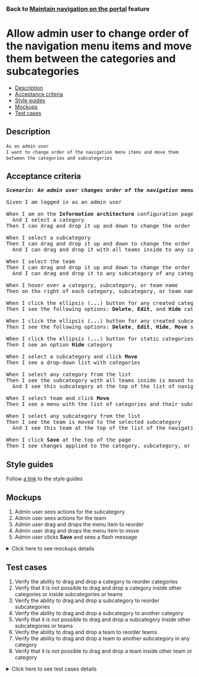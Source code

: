### Back to [Maintain navigation on the portal](../../README.md) feature

# Allow admin user to change order of the navigation menu items and move them between the categories and subcategories

- [Description](#description)
- [Acceptance criteria](#acceptance-criteria)
- [Style guides](#style-guides)
- [Mockups](#mockups)
- [Test cases](#test-cases)

## Description

    As an admin user
    I want to change order of the navigation menu items and move them between the categories and subcategories

## Acceptance criteria

<pre>
<b><i>Scenario: An admin user changes order of the navigation menu categories, subcategories, and teams and moves them between the categories and subcategories</i></b>

Given I am logged in as an admin user

When I am on the <b>Information architecture</b> configuration page
  And I select a category
Then I can drag and drop it up and down to change the order of the categories

When I select a subcategory
Then I can drag and drop it up and down to change the order of the subcategories inside the category
  And I can drag and drop it with all teams inside to any category

When I select the team
Then I can drag and drop it up and down to change the order of the teams inside the subcategory
  And I can drag and drop it to any subcategory of any category

When I hover over a category, subcategory, or team name
Then on the right of each category, subcategory, or team name, I see the ellipsis (<b>...</b>) button

When I click the ellipsis (<b>...</b>) button for any created category
Then I see the following options: <b>Delete</b>, <b>Edit</b>, and <b>Hide</b> category

When I click the ellipsis (<b>...</b>) button for any created subcategory or team
Then I see the following options: <b>Delete</b>, <b>Edit</b>, <b>Hide</b>, <b>Move</b> subcategory or team

When I click the ellipsis (<b>...</b>) button for static categories (<b>Lifestyle</b>, <b>Dealbook</b>, <b>Video</b>, <b>Team hub</b>)
Then I see an option <b>Hide</b> category

When I select a subcategory and click <b>Move</b>
Then I see a drop-down list with categories

When I select any category from the list
Then I see the subcategory with all teams inside is moved to the selected category
  And I see this subcategory at the top of the list of navigation menu subcategories for the selected category

When I select team and click <b>Move</b>
Then I see a menu with the list of categories and their subcategories where I can move the selected team

When I select any subcategory from the list
Then I see the team is moved to the selected subcategory
  And I see this team at the top of the list of the navigation menu teams for the selected subcategory in the category

When I click <b>Save</b> at the top of the page
Then I see changes applied to the category, subcategory, or team are saved
</pre>

## Style guides

Follow [a link](https://www.figma.com/proto/0zkkf5WC77OSpvyD6YXpFE/Style-guides?page-id=0%3A1&node-id=19%3A5368&viewport=266%2C48%2C0.54&scaling=min-zoom&starting-point-node-id=19%3A5368) to the style guides

## Mockups

1. Admin user sees actions for the subcategory
2. Admin user sees actions for the team
3. Admin user drag and drops the menu item to reorder
4. Admin user drag and drops the menu item to move
5. Admin user clicks <b>Save</b> and sees a flash message

<details>
  <summary>Click here to see mockups details</summary>

**1. Admin user sees actions for the subcategory:**

![Admin user sees actions for the subcategory](/web_application_features/maintain_navigation/images/ia_subcategory_actions.png)

**2. Admin user sees actions for the team:**

![Admin user sees actions for the team](/web_application_features/maintain_navigation/images/ia_team_actions.png)

**3. Admin user drag and drops the menu item to reorder:**

![Admin user drag and drops the menu item to reorder](/web_application_features/maintain_navigation/images/ia_drag_and_drop_1.png)

**4. Admin user drag and drops the menu item to move:**

![Admin user drag and drops the menu item to move](/web_application_features/maintain_navigation/images/ia_drag_and_drop_2.png)

**5. Admin user clicks Save and sees a flash message:**

![Admin user clicks Save and sees a flash message](/web_application_features/maintain_navigation/images/ia_success_save.png)

</details>

## Test cases

1. Verify the ability to drag and drop a category to reorder categories
2. Verify that it is not possible to drag and drop a category inside other categories or inside subcategories or teams
3. Verify the ability to drag and drop a subcategory to reorder subcategories
4. Verify the ability to drag and drop a subcategory to another category
5. Verify that it is not possible to drag and drop a subcategory inside other subcategories or teams
6. Verify the ability to drag and drop a team to reorder teams
7. Verify the ability to drag and drop a team to another subcategory in any category
8. Verify that it is not possible to drag and drop a team inside other team or category

<details>
  <summary>Click here to see test cases details</summary>

### **#1. Verify the ability to drag and drop a category to reorder categories**

|Preconditions|Steps|Expected result
--------------|-----|----------
|- Log in with admin account</br>- Go to the <b>Information Architecture</b> configuration page|1) Select a category and drag and drop it up or down to change the order of categories|1) The order of the categories is changed|

### **#2. Verify that it is not possible to drag and drop a category inside other categories or inside subcategories or teams**

|Preconditions|Steps|Expected result
--------------|-----|----------
|- Log in with admin account</br>- Go to the <b>Information Architecture</b> configuration page|1) Select a category and drag and drop it to another category or to the subcategory or team|1) The category is back to the place from which it was moved|

### **#3. Verify the ability to drag and drop a subcategory to reorder subcategories**

|Preconditions|Steps|Expected result
--------------|-----|----------
|- Log in with admin account</br>- Go to the <b>Information Architecture</b> configuration page|1) Select a subcategory and drag and drop it up or down to change the order of subcategories|1) The order of the subcategories is changed|

### **#4. Verify the ability to drag and drop a subcategory to another category**

|Preconditions|Steps|Expected result
--------------|-----|----------
|- Log in with admin account</br>- Go to the <b>Information Architecture</b> configuration page|1) Select a subcategory and drag and drop it to another category|1) The subcategory with all teams inside is moved to the selected category|

### **#5. Verify that it is not possible to drag and drop a subcategory inside other subcategories or teams**

|Preconditions|Steps|Expected result
--------------|-----|----------
|- Log in with admin account</br>- Go to the <b>Information Architecture</b> configuration page|1) Select a subcategory and drag and drop it to another subcategory or to the team|1) The subcategory is back to the place from which it was moved|

### **#6. Verify the ability to drag and drop a team to reorder teams**

|Preconditions|Steps|Expected result
--------------|-----|----------
|- Log in with admin account</br>- Go to the <b>Information Architecture</b> configuration page|1) Select a team and drag and drop it up or down to change the order of teams|1) The order of the teams is changed|

### **#7. Verify the ability to drag and drop a team to another subcategory in any category**

|Preconditions|Steps|Expected result
--------------|-----|----------
|- Log in with admin account</br>- Go to the <b>Information Architecture</b> configuration page|1) Select a team and drag and drop it to another subcategory in any category|1) The team is moved to a selected subcategory in the selected category|

### **#8. Verify that it is not possible to drag and drop a team inside other team or category**

|Preconditions|Steps|Expected result
--------------|-----|----------
|- Log in with admin account</br>- Go to the <b>Information Architecture</b> configuration page|1) Select a team and drag and drop it to another team or to the category|1) The team is back to the place from which it was moved|

</details>
